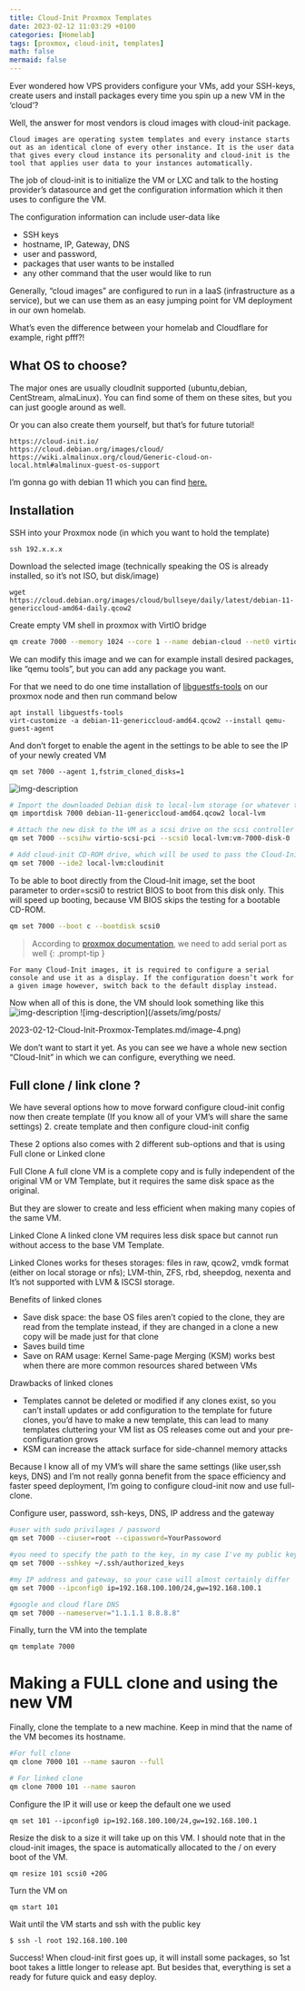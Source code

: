 ```yaml
---
title: Cloud-Init Proxmox Templates
date: 2023-02-12 11:03:29 +0100
categories: [Homelab]
tags: [proxmox, cloud-init, templates]
math: false
mermaid: false
---
```


Ever wondered how VPS providers configure your VMs, add your SSH-keys, create users and install packages every time you spin up a new VM in the ‘cloud’?

Well, the answer for most vendors is cloud images with cloud-init package.

```
Cloud images are operating system templates and every instance starts out as an identical clone of every other instance. It is the user data that gives every cloud instance its personality and cloud-init is the tool that applies user data to your instances automatically.
```

The job of cloud-init is to initialize the VM or LXC and talk to the hosting provider’s datasource and get the configuration information which it then uses to configure the VM.

The configuration information can include user-data like
* SSH keys
* hostname, IP, Gateway, DNS
* user and password,
* packages that user wants to be installed
* any other command that the user would like to run

Generally, “cloud images” are configured to run in a IaaS (infrastructure as a service), but we can use them as an easy jumping point for VM deployment in our own homelab.

What’s even the difference between your homelab and Cloudflare for example, right pfff?!

## What OS to choose?
The major ones are usually cloudInit supported (ubuntu,debian, CentStream, almaLinux). You can find some of them on these sites, but you can just google around as well.

Or you can also create them yourself, but that’s for future tutorial!
```
https://cloud-init.io/
https://cloud.debian.org/images/cloud/
https://wiki.almalinux.org/cloud/Generic-cloud-on-local.html#almalinux-guest-os-support
```

I’m gonna go with debian 11 which you can find [here.](https://cloud.debian.org/images/cloud/)

## Installation

SSH into your Proxmox node (in which you want to hold the template)

```
ssh 192.x.x.x
```

Download the selected image (technically speaking the OS is already installed, so it’s not ISO, but disk/image)
```
wget https://cloud.debian.org/images/cloud/bullseye/daily/latest/debian-11-genericcloud-amd64-daily.qcow2
```

Create empty VM shell in proxmox with VirtIO bridge
```bash
qm create 7000 --memory 1024 --core 1 --name debian-cloud --net0 virtio,bridge=vmbr0
```

We can modify this image and we can for example install desired packages, like “qemu tools”, but you can add any package you want.

For that we need to do one time installation of [libguestfs-tools](https://www.libguestfs.org/) on our proxmox node and then run command below

```
apt install libguestfs-tools
virt-customize -a debian-11-genericcloud-amd64.qcow2 --install qemu-guest-agent
```

And don’t forget to enable the agent in the settings to be able to see the IP of your newly created VM
```
qm set 7000 --agent 1,fstrim_cloned_disks=1
```
![img-description](/assets/img/posts/2023-02-12-Cloud-Init-Proxmox-Templates.md/image-1.png)

```bash
# Import the downloaded Debian disk to local-lvm storage (or whatever the storage are you using on proxmox)
qm importdisk 7000 debian-11-genericcloud-amd64.qcow2 local-lvm

# Attach the new disk to the VM as a scsi drive on the scsi controller
qm set 7000 --scsihw virtio-scsi-pci --scsi0 local-lvm:vm-7000-disk-0

# Add cloud-init CD-ROM drive, which will be used to pass the Cloud-Init data to the VM.
qm set 7000 --ide2 local-lvm:cloudinit
```

To be able to boot directly from the Cloud-Init image, set the boot parameter to order=scsi0 to restrict BIOS to boot from this disk only. This will speed up booting, because VM BIOS skips the testing for a bootable CD-ROM.

```bash
qm set 7000 --boot c --bootdisk scsi0
```

> According to [proxmox documentation](https://pve.proxmox.com/wiki/Cloud-Init_Support
), we need to add serial port as well
{: .prompt-tip }

```
For many Cloud-Init images, it is required to configure a serial console and use it as a display. If the configuration doesn’t work for a given image however, switch back to the default display instead.
```

Now when all of this is done, the VM should look something like this
![img-description](/assets/img/posts/2023-02-12-Cloud-Init-Proxmox-Templates.md/image-3.png)
![img-description](/assets/img/posts/

2023-02-12-Cloud-Init-Proxmox-Templates.md/image-4.png)

We don’t want to start it yet. As you can see we have a whole new section “Cloud-Init” in which we can configure, everything we need.

## Full clone / link clone ?
We have several options how to move forward
configure cloud-init config now then create template (If you know all of your VM’s will share the same settings)
2. create template and then configure cloud-init config

These 2 options also comes with 2 different sub-options and that is using Full clone or Linked clone

Full Clone
A full clone VM is a complete copy and is fully independent of the original VM or VM Template, but it requires the same disk space as the original.

But they are slower to create and less efficient when making many copies of the same VM.

Linked Clone
A linked clone VM requires less disk space but cannot run without access to the base VM Template.

Linked Clones works for theses storages: files in raw, qcow2, vmdk format (either on local storage or nfs); LVM-thin, ZFS, rbd, sheepdog, nexenta and It’s not supported with LVM & ISCSI storage.


Benefits of linked clones
* Save disk space: the base OS files aren’t copied to the clone, they are read from the template instead, if they are changed in a clone a new copy will be made just for that clone
* Saves build time
* Save on RAM usage: Kernel Same-page Merging (KSM) works best when there are more common resources shared between VMs

Drawbacks of linked clones
* Templates cannot be deleted or modified if any clones exist, so you can’t install updates or add configuration to the template for future clones, you’d have to make a new template, this can lead to many templates cluttering your VM list as OS releases come out and your pre-configuration grows
* KSM can increase the attack surface for side-channel memory attacks

Because I know all of my VM’s will share the same settings (like user,ssh keys, DNS) and I’m not really gonna benefit from the space efficiency and faster speed deployment, I’m going to configure cloud-init now and use full-clone.

Configure user, password, ssh-keys, DNS, IP address and the gateway

```bash
#user with sudo privilages / password
qm set 7000 --ciuser=root --cipassword=YourPassoword

#you need to specify the path to the key, in my case I've my public key already in authorized_keys file on the proxmox node so I can use that, but your case may differ
qm set 7000 --sshkey ~/.ssh/authorized_keys

#my IP address and gateway, so your case will almost certainly differ
qm set 7000 --ipconfig0 ip=192.168.100.100/24,gw=192.168.100.1

#google and cloud flare DNS 
qm set 7000 --nameserver="1.1.1.1 8.8.8.8" 
```

Finally, turn the VM into the template
```
qm template 7000
```

# Making a FULL clone and using the new VM
Finally, clone the template to a new machine. Keep in mind that the name of the VM becomes its hostname.

```bash
#For full clone
qm clone 7000 101 --name sauron --full

# For linked clone
qm clone 7000 101 --name sauron
```

Configure the IP it will use or keep the default one we used
```
qm set 101 --ipconfig0 ip=192.168.100.100/24,gw=192.168.100.1
```

Resize the disk to a size it will take up on this VM. I should note that in the cloud-init images, the space is automatically allocated to the / on every boot of the VM.
```
qm resize 101 scsi0 +20G
```

Turn the VM on
```
qm start 101
```

Wait until the VM starts and ssh with the public key
```
$ ssh -l root 192.168.100.100
```

Success! When cloud-init first goes up, it will install some packages, so 1st boot takes a little longer to release apt. But besides that, everything is set a ready for future quick and easy deploy.





